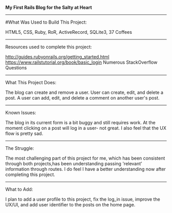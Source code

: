 
<strong>My First Rails Blog for the Salty at Heart</strong>


<hr>
#What Was Used to Build This Project:

HTML5, CSS, Ruby, RoR, ActiveRecord, SQLite3, 37 Coffees

<hr>
Resources used to complete this project:

  http://guides.rubyonrails.org/getting_started.html
  https://www.railstutorial.org/book/basic_login
  Numerous StackOverflow Questions
  
<hr>
What This Project Does:

  The blog can create and remove a user. User can create, edit, and delete
a post. A user can add, edit, and delete a comment on another user's post.

<hr>
Known Issues:

  The blog in its current form is a bit buggy and still requires work. At the
moment clicking on a post will log in a user- not great. I also feel that the UX
flow is pretty sad.

<hr>
The Struggle:

  The most challenging part of this project for me, which has been consistent
through both projects,has been understanding passing 'relevant' information
through routes. I do feel I have a better understanding now after completing this
project.

<hr>
What to Add:

  I plan to add a user profile to this project, fix the log_in issue, improve
the UX/UI, and add user identifier to the posts on the home page.
